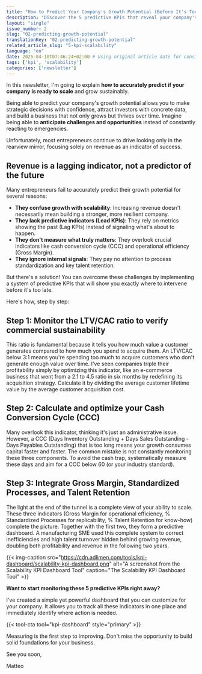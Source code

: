 ```yaml
---
title: "How to Predict Your Company's Growth Potential (Before It's Too Late)"
description: "Discover the 5 predictive KPIs that reveal your company's true ability to scale sustainably, moving beyond simple revenue."
layout: "single"
issue_number: 2
slug: "02-predicting-growth-potential"
translationKey: "02-predicting-growth-potential"
related_article_slug: "5-kpi-scalability"
language: "en"
date: 2025-04-10T07:46:24+02:00 # Using original article date for consistency
tags: ['kpi', 'scalability']
categories: ['newsletter']
---
```


In this newsletter, I'm going to explain **how to accurately predict if your company is ready to scale** and grow sustainably.

Being able to predict your company's growth potential allows you to make strategic decisions with confidence, attract investors with concrete data, and build a business that not only grows but thrives over time. Imagine being able to **anticipate challenges and opportunities** instead of constantly reacting to emergencies.

Unfortunately, most entrepreneurs continue to drive looking only in the rearview mirror, focusing solely on revenue as an indicator of success.

## Revenue is a lagging indicator, not a predictor of the future

Many entrepreneurs fail to accurately predict their growth potential for several reasons:

- **They confuse growth with scalability**: Increasing revenue doesn't necessarily mean building a stronger, more resilient company.
- **They lack predictive indicators (Lead KPIs)**: They rely on metrics showing the past (Lag KPIs) instead of signaling what's about to happen.
- **They don't measure what truly matters**: They overlook crucial indicators like cash conversion cycle (CCC) and operational efficiency (Gross Margin).
- **They ignore internal signals**: They pay no attention to process standardization and key talent retention.

But there's a solution! You can overcome these challenges by implementing a system of predictive KPIs that will show you exactly where to intervene before it's too late.

Here's how, step by step:

## Step 1: Monitor the LTV/CAC ratio to verify commercial sustainability

This ratio is fundamental because it tells you how much value a customer generates compared to how much you spend to acquire them. An LTV/CAC below 3:1 means you're spending too much to acquire customers who don't generate enough value over time. I've seen companies triple their profitability simply by optimizing this indicator, like an e-commerce business that went from a 2.1 to 4.5 ratio in six months by redefining its acquisition strategy. Calculate it by dividing the average customer lifetime value by the average customer acquisition cost.

## Step 2: Calculate and optimize your Cash Conversion Cycle (CCC)

Many overlook this indicator, thinking it's just an administrative issue. However, a CCC (Days Inventory Outstanding + Days Sales Outstanding - Days Payables Outstanding) that is too long means your growth consumes capital faster and faster. The common mistake is not constantly monitoring these three components. To avoid the cash trap, systematically measure these days and aim for a CCC below 60 (or your industry standard).

## Step 3: Integrate Gross Margin, Standardized Processes, and Talent Retention

The light at the end of the tunnel is a complete view of your ability to scale. These three indicators (Gross Margin for operational efficiency, % Standardized Processes for replicability, % Talent Retention for know-how) complete the picture. Together with the first two, they form a predictive dashboard. A manufacturing SME used this complete system to correct inefficiencies and high talent turnover hidden behind growing revenue, doubling both profitability and revenue in the following two years.

{{< img-caption src="https://cdn.adlimen.com/tools/kpi-dashboard/scalability-kpi-dashboard.png" alt="A screenshot from the Scalability KPI Dashboard Tool" caption="The Scalability KPI Dashboard Tool" >}}

**Want to start monitoring these 5 predictive KPIs right away?**

I've created a simple yet powerful dashboard that you can customize for your company. It allows you to track all these indicators in one place and immediately identify where action is needed.

{{< tool-cta tool="kpi-dashboard" style="primary" >}}

Measuring is the first step to improving. Don't miss the opportunity to build solid foundations for your business.

See you soon,

Matteo
